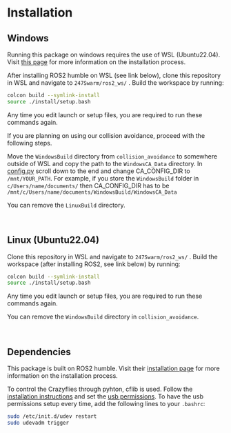 # Installation

## Windows
Running this package on windows requires the use of WSL (Ubuntu22.04). Visit [this page](https://learn.microsoft.com/en-us/windows/wsl/install) for more information on the installation process.

After installing ROS2 humble on WSL (see link below), clone this repository in WSL and navigate to `247Swarm/ros2_ws/` . Build the workspace by running:
```bash
colcon build --symlink-install
source ./install/setup.bash
```
Any time you edit launch or setup files, you are required to run these commands again.

If you are planning on using our collision avoidance, proceed with the following steps.

Move the `WindowsBuild` directory from `collision_avoidance` to somewhere outside of WSL and copy the path to the `WindowsCA_Data` directory. In [config.py](ros2_ws/src/swarm_operation/swarm_operation/config.py) scroll down to the end and change CA_CONFIG_DIR to `/mnt/YOUR_PATH`. For example, if you store the `WindowsBuild` folder in `c/Users/name/documents/` then CA_CONFIG_DIR has to be `/mnt/c/Users/name/documents/WindowsBuild/WindowsCA_Data`

You can remove the `LinuxBuild` directory.

&nbsp;

## Linux (Ubuntu22.04)
Clone this repository in WSL and navigate to `247Swarm/ros2_ws/` . Build the workspace (after installing ROS2, see link below) by running:
```bash
colcon build --symlink-install
source ./install/setup.bash
```
Any time you edit launch or setup files, you are required to run these commands again.

You can remove the `WindowsBuild` directory in `collision_avoidance`.

&nbsp;

## Dependencies

This package is built on ROS2 humble. Visit their [installation page](https://docs.ros.org/en/humble/) for more information on the installation process.

To control the Crazyflies through pyhton, cflib is used. Follow the [installation instructions](https://www.bitcraze.io/documentation/repository/crazyflie-lib-python/master/installation/install/) and set the [usb permissions](https://www.bitcraze.io/documentation/repository/crazyflie-lib-python/master/installation/usb_permissions/). To have the usb permissions setup every time, add the following lines to your `.bashrc`:
```bash
sudo /etc/init.d/udev restart
sudo udevadm trigger
```